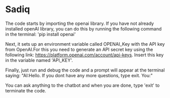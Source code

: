 # Sadiq

The code starts by importing the openai library. If you have not already installed openAI library, you can do this by running the following command in the terminal: 'pip install openai'

Next, it sets up an environment variable called OPENAI_Key with the API key from OpenAI.For this you need to generate an API secret key using the following link: https://platform.openai.com/account/api-keys. Insert this key in the variable named 'API_KEY'.

Finally, just run and debug the code and a prompt will appear at the terminal saying: "AI:Hello. If you dont have any more questions, type exit. You:"

You can ask anything to the chatbot and when you are done, type 'exit' to terminate the code.
